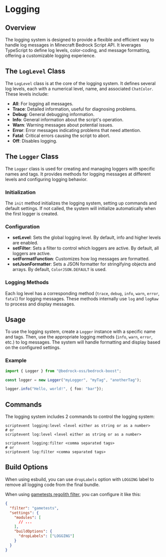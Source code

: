 # Logging

## Overview

The logging system is designed to provide a flexible and efficient way to handle log messages in Minecraft Bedrock Script API. It leverages TypeScript to define log levels, color-coding, and message formatting, offering a customizable logging experience.

## The `LogLevel` Class

The `LogLevel` class is at the core of the logging system. It defines several log levels, each with a numerical level, name, and associated `ChatColor`. These levels include:

- **All**: For logging all messages.
- **Trace**: Detailed information, useful for diagnosing problems.
- **Debug**: General debugging information.
- **Info**: General information about the script's operation.
- **Warn**: Warning messages about potential issues.
- **Error**: Error messages indicating problems that need attention.
- **Fatal**: Critical errors causing the script to abort.
- **Off**: Disables logging.

## The `Logger` Class

The `Logger` class is used for creating and managing loggers with specific names and tags. It provides methods for logging messages at different levels and configuring logging behavior.

### Initialization

The `init` method initializes the logging system, setting up commands and default settings. If not called, the system will initialize automatically when the first logger is created.

### Configuration

- **setLevel**: Sets the global logging level. By default, info and higher levels are enabled.
- **setFilter**: Sets a filter to control which loggers are active. By default, all loggers are active.
- **setFormatFunction**: Customizes how log messages are formatted.
- **setJsonFormatter**: Sets a JSON formatter for stringifying objects and arrays. By default, `ColorJSON.DEFAULT` is used.

### Logging Methods

Each log level has a corresponding method (`trace`, `debug`, `info`, `warn`, `error`, `fatal`) for logging messages. These methods internally use `log` and `logRaw` to process and display messages.

## Usage

To use the logging system, create a `Logger` instance with a specific name and tags. Then, use the appropriate logging methods (`info`, `warn`, `error`, etc.) to log messages. The system will handle formatting and display based on the configured settings.

### Example

```typescript
import { Logger } from "@bedrock-oss/bedrock-boost";

const logger = new Logger("myLogger", "myTag", "anotherTag");

logger.info("Hello, world!", { foo: "bar"});
```

## Commands

The logging system includes 2 commands to control the logging system:

```
scriptevent logging:level <level either as string or as a number>
# or
scriptevent log:level <level either as string or as a number>

scriptevent logging:filter <comma separated tags>
# or
scriptevent log:filter <comma separated tags>
```

## Build Options

When using esbuild, you can use `dropLabels` option with `LOGGING` label to remove all logging code from the final bundle.

When using [gametests regolith filter](https://github.com/Bedrock-OSS/regolith-filters/tree/master/gametests), you can configure it like this:
```json
{
  "filter": "gametests",
  "settings": {
    "modules": [
      // ...
    ],
    "buildOptions": {
      "dropLabels": ["LOGGING"]
    }
  }
}
```